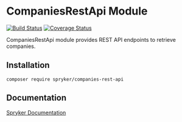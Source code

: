 # CompaniesRestApi Module
[![Build Status](https://travis-ci.org/spryker/companies-rest-api.svg)](https://travis-ci.org/spryker/companies-rest-api)
[![Coverage Status](https://coveralls.io/repos/github/spryker/companies-rest-api/badge.svg)](https://coveralls.io/github/spryker/companies-rest-api)

CompaniesRestApi module provides REST API endpoints to retrieve companies.

## Installation

```
composer require spryker/companies-rest-api
```

## Documentation

[Spryker Documentation](https://academy.spryker.com/developing_with_spryker/module_guide/modules.html)
